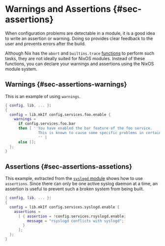 # Warnings and Assertions {#sec-assertions}

When configuration problems are detectable in a module, it is a good idea to write an assertion or warning. Doing so provides clear feedback to the user and prevents errors after the build.

Although Nix has the `abort` and `builtins.trace` [functions](https://nixos.org/nix/manual/#ssec-builtins) to perform such tasks, they are not ideally suited for NixOS modules. Instead of these functions, you can declare your warnings and assertions using the NixOS module system.

## Warnings {#sec-assertions-warnings}

This is an example of using `warnings`.

```nix
{ config, lib, ... }:
{
  config = lib.mkIf config.services.foo.enable {
    warnings =
      if config.services.foo.bar
      then [ ''You have enabled the bar feature of the foo service.
               This is known to cause some specific problems in certain situations.
               '' ]
      else [];
  };
}
```

## Assertions {#sec-assertions-assetions}

This example, extracted from the [`syslogd` module](https://github.com/NixOS/nixpkgs/blob/release-17.09/nixos/modules/services/logging/syslogd.nix) shows how to use `assertions`. Since there can only be one active syslog daemon at a time, an assertion is useful to prevent such a broken system from being built.

```nix
{ config, lib, ... }:
{
  config = lib.mkIf config.services.syslogd.enable {
    assertions =
      [ { assertion = !config.services.rsyslogd.enable;
          message = "rsyslogd conflicts with syslogd";
        }
      ];
  };
}
```

